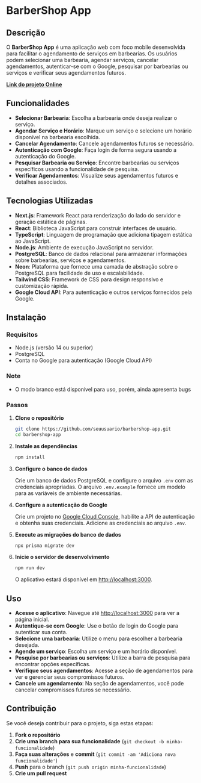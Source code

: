 # BarberShop App

## Descrição

O **BarberShop App** é uma aplicação web com foco mobile desenvolvida para facilitar o agendamento de serviços em barbearias. Os usuários podem selecionar uma barbearia, agendar serviços, cancelar agendamentos, autenticar-se com o Google, pesquisar por barbearias ou serviços e verificar seus agendamentos futuros.

**[Link do projeto Online](https://barbershop-rosy.vercel.app/)**

## Funcionalidades

- **Selecionar Barbearia**: Escolha a barbearia onde deseja realizar o serviço.
- **Agendar Serviço e Horário**: Marque um serviço e selecione um horário disponível na barbearia escolhida.
- **Cancelar Agendamento**: Cancele agendamentos futuros se necessário.
- **Autenticação com Google**: Faça login de forma segura usando a autenticação do Google.
- **Pesquisar Barbearia ou Serviço**: Encontre barbearias ou serviços específicos usando a funcionalidade de pesquisa.
- **Verificar Agendamentos**: Visualize seus agendamentos futuros e detalhes associados.

## Tecnologias Utilizadas

- **Next.js**: Framework React para renderização do lado do servidor e geração estática de páginas.
- **React**: Biblioteca JavaScript para construir interfaces de usuário.
- **TypeScript**: Linguagem de programação que adiciona tipagem estática ao JavaScript.
- **Node.js**: Ambiente de execução JavaScript no servidor.
- **PostgreSQL**: Banco de dados relacional para armazenar informações sobre barbearias, serviços e agendamentos.
- **Neon**: Plataforma que fornece uma camada de abstração sobre o PostgreSQL para facilidade de uso e escalabilidade.
- **Tailwind CSS**: Framework de CSS para design responsivo e customização rápida.
- **Google Cloud API**: Para autenticação e outros serviços fornecidos pela Google.

## Instalação

### Requisitos

- Node.js (versão 14 ou superior)
- PostgreSQL
- Conta no Google para autenticação (Google Cloud API)

### Note

- O modo branco está disponível para uso, porém, ainda apresenta bugs

### Passos

1. **Clone o repositório**

   ```bash
   git clone https://github.com/seuusuario/barbershop-app.git
   cd barbershop-app
   ```

2. **Instale as dependências**

   ```bash
   npm install
   ```

3. **Configure o banco de dados**

   Crie um banco de dados PostgreSQL e configure o arquivo `.env` com as credenciais apropriadas. O arquivo `.env.example` fornece um modelo para as variáveis de ambiente necessárias.

4. **Configure a autenticação do Google**

   Crie um projeto no [Google Cloud Console](https://console.cloud.google.com/), habilite a API de autenticação e obtenha suas credenciais. Adicione as credenciais ao arquivo `.env`.

5. **Execute as migrações do banco de dados**

   ```bash
   npx prisma migrate dev
   ```

6. **Inicie o servidor de desenvolvimento**

   ```bash
   npm run dev
   ```

   O aplicativo estará disponível em [http://localhost:3000](http://localhost:3000).

## Uso

- **Acesse o aplicativo**: Navegue até [http://localhost:3000](http://localhost:3000) para ver a página inicial.
- **Autentique-se com Google**: Use o botão de login do Google para autenticar sua conta.
- **Selecione uma barbearia**: Utilize o menu para escolher a barbearia desejada.
- **Agende um serviço**: Escolha um serviço e um horário disponível.
- **Pesquise por barbearias ou serviços**: Utilize a barra de pesquisa para encontrar opções específicas.
- **Verifique seus agendamentos**: Acesse a seção de agendamentos para ver e gerenciar seus compromissos futuros.
- **Cancele um agendamento**: Na seção de agendamentos, você pode cancelar compromissos futuros se necessário.

## Contribuição

Se você deseja contribuir para o projeto, siga estas etapas:

1. **Fork o repositório**
2. **Crie uma branch para sua funcionalidade** (`git checkout -b minha-funcionalidade`)
3. **Faça suas alterações** e **commit** (`git commit -am 'Adiciona nova funcionalidade'`)
4. **Push** para o branch (`git push origin minha-funcionalidade`)
5. **Crie um pull request**
